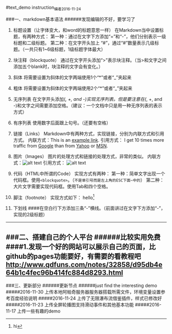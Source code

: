 #text_demo instruction<sub>编者2016-11-24</sub>

###一、markdown基本语法
######发现编辑的不好，要学习了
1. 标题设置（让字体变大，和word的标题意思一样）
在Markdown当中设置标题，有两种方式：
第一种：通过在文字下方添加“=”和“-”，他们分别表示一级标题和二级标题。
第二种：在文字开头加上 “#”，通过“#”数量表示几级标题。（一共只有1~6级标题，1级标题字体最大）

2. 块注释（blockquote）
通过在文字开头添加“>”表示块注释。（当>和文字之间添加五个blank时，块注释的文字会有变化。）

3. 斜体
将需要设置为斜体的文字两端使用1个“*”或者“_”夹起来

4. 粗体
将需要设置为斜体的文字两端使用2个“*”或者“_”夹起来

5. 无序列表
在文字开头添加(*, +, and -)实现无序列表。但是要注意在(*, +, and -)和文字之间需要添加空格。（建议：一个文档中只是用一种无序列表的表示方式）

6. 有序列表
使用数字后面跟上句号。（还要有空格）

7. 链接（Links）
Markdown中有两种方式，实现链接，分别为内联方式和引用方式。
内联方式：This is an [example link](http://example.com/).
引用方式：
I get 10 times more traffic from [Google][1] than from [Yahoo][2] or [MSN][3].  

[1]: http://google.com/        "Google" 
[2]: http://search.yahoo.com/  "Yahoo Search" 
[3]: http://search.msn.com/    "MSN Search"
 

8. 图片（Images）
图片的处理方式和链接的处理方式，非常的类似。
内联方式：![alt text](/path/to/img.jpg "Title")
引用方式：
![alt text][id] 

[id]: /path/to/img.jpg "Title"

9. 代码（HTML中所谓的Code）
实现方式有两种：
第一种：简单文字出现一个代码框。使用`<blockquote>`。（`不是单引号而是左上角的ESC下面~中的`）
第二种：大片文字需要实现代码框。使用Tab和四个空格。

10. 脚注（footnote）
实现方式如下：
hello[^hello]


[^hello]: hi

11. 下划线
####在空白行下方添加三条“-”横线。（前面讲过在文字下方添加“-”，实现的2级标题）
---
###二、搭建自己的个人平台
######比较实用免费
####1.发现一个好的网站可以展示自己的页面，比github的pages功能要好，有需要的看教程吧   http://www.qdfuns.com/notes/32858/d95db4e64b1c4fec96b414fc884d8293.html
---
###三、更新部分
######更新节点
######just find the interesting demo
#####2016-11-30 上传本地阿帕奇服务器服务器搭载所需文件，环境变量设置参考百度经验说明
#####2016-11-24 上传了无限瀑布流借鉴插件，样式已修改好
#####2016-11-23 上传全屏轮播图支持滑动事件和其他基本功能
#####2016-11-17 上传一些有趣的demo
